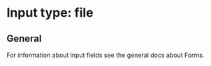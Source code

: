 # Input type: file

## General

For information about input fields see the general docs about Forms.

